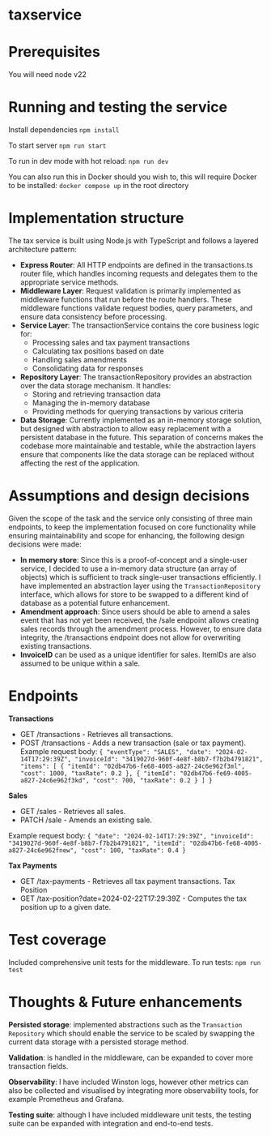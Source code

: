 # taxservice

# Prerequisites
You will need node v22

# Running and testing the service
Install dependencies
`npm install`

To start server
`npm run start`

To run in dev mode with hot reload:
`npm run dev`

You can also run this in Docker should you wish to, this will require Docker to be installed: 
`docker compose up` in the root directory


# Implementation structure
The tax service is built using Node.js with TypeScript and follows a layered architecture pattern:
* **Express Router**: All HTTP endpoints are defined in the transactions.ts router file, which handles incoming requests and delegates them to the appropriate service methods.
* **Middleware Layer**: Request validation is primarily implemented as middleware functions that run before the route handlers. These middleware functions validate request bodies, query parameters, and ensure data consistency before processing.
* **Service Layer**: The transactionService contains the core business logic for:
    * Processing sales and tax payment transactions
    * Calculating tax positions based on date
    * Handling sales amendments
    * Consolidating data for responses
* **Repository Layer**: The transactionRepository provides an abstraction over the data storage mechanism. It handles:
    * Storing and retrieving transaction data
    * Managing the in-memory database
    * Providing methods for querying transactions by various criteria
* **Data Storage**: Currently implemented as an in-memory storage solution, but designed with abstraction to allow easy replacement with a persistent database in the future.
This separation of concerns makes the codebase more maintainable and testable, while the abstraction layers ensure that components like the data storage can be replaced without affecting the rest of the application.

# Assumptions and design decisions
Given the scope of the task and the service only consisting of three main endpoints, to keep the implementation focused on core functionality while ensuring maintainability and scope for enhancing, the following design decisions were made:
* **In memory store**: Since this is a proof-of-concept and a single-user service, I decided to use a in-memory data structure (an array of objects) which is sufficient to track single-user transactions efficiently. I have implemented an abstraction layer using the `TransactionRepository` interface, which allows for store to be swapped to a different kind of database as a potential future enhancement.
* **Amendment approach**: Since users should be able to amend a sales event that has not yet been received, the /sale endpoint allows creating sales records through the amendment process. However, to ensure data integrity, the /transactions endpoint does not allow for overwriting existing transactions.
* **InvoiceID** can be used as a unique identifier for sales. ItemIDs are also assumed to be unique within a sale. 


# Endpoints
**Transactions**
* GET /transactions - Retrieves all transactions.
* POST /transactions - Adds a new transaction (sale or tax payment).
Example request body:
`
{
    "eventType": "SALES",
    "date": "2024-02-14T17:29:39Z",
    "invoiceId": "3419027d-960f-4e8f-b8b7-f7b2b4791821",
    "items": [
        {
            "itemId": "02db47b6-fe68-4005-a827-24c6e962f3ml",
            "cost": 1000,
            "taxRate": 0.2
        },
        {
            "itemId": "02db47b6-fe69-4005-a827-24c6e962f3kd",
            "cost": 700,
            "taxRate": 0.2
        }
    ]
}
`

**Sales**
* GET /sales - Retrieves all sales.
* PATCH /sale - Amends an existing sale.

Example request body:
`
{
    "date": "2024-02-14T17:29:39Z",
    "invoiceId": "3419027d-960f-4e8f-b8b7-f7b2b4791821",
    "itemId": "02db47b6-fe68-4005-a827-24c6e962fnew",
    "cost": 100,
    "taxRate": 0.4
}
`

**Tax Payments**
* GET /tax-payments - Retrieves all tax payment transactions.
Tax Position
* GET /tax-position?date=2024-02-22T17:29:39Z - Computes the tax position up to a given date.

# Test coverage
Included comprehensive unit tests for the middleware. 
To run tests:
`npm run test`


# Thoughts & Future enhancements
**Persisted storage**: implemented abstractions such as the `Transaction Repository` which should enable the service to be scaled by swapping the current data storage with a persisted storage method.

**Validation**: is handled in the middleware, can be expanded to cover more transaction fields.

**Observability**: I have included Winston logs, however other metrics can also be collected and visualised by integrating more observability tools, for example Prometheus and Grafana. 

**Testing suite**: although I have included middleware unit tests, the testing suite can be expanded with integration and end-to-end tests.